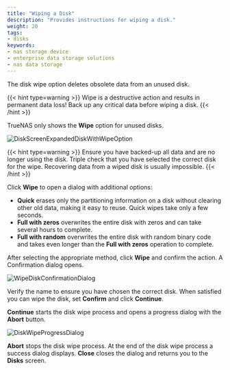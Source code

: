 ```yaml
---
title: "Wiping a Disk"
description: "Provides instructions for wiping a disk."
weight: 20
tags:
- disks
keywords:
- nas storage device
- enterprise data storage solutions
- nas data storage
---
```


The disk wipe option deletes obsolete data from an unused disk.

{{< hint type=warning >}}
Wipe is a destructive action and results in permanent data loss!
Back up any critical data before wiping a disk.
{{< /hint >}}

TrueNAS only shows the **Wipe** option for unused disks.

![DiskScreenExpandedDiskWithWipeOption](/images/SCALE/Storage/DiskScreenExpandedDiskWithWipeOption.png "Disk Details")

{{< hint type=warning >}}
Ensure you have backed-up all data and are no longer using the disk.
Triple check that you have selected the correct disk for the wipe.
Recovering data from a wiped disk is usually impossible.
{{< /hint >}}

Click **Wipe** to open a dialog with additional options:

* **Quick** erases only the partitioning information on a disk without clearing other old data, making it easy to reuse. Quick wipes take only a few seconds.
* **Full with zeros** overwrites the entire disk with zeros and can take several hours to complete.
* **Full with random** overwrites the entire disk with random binary code and takes even longer than the **Full with zeros** operation to complete.

After selecting the appropriate method, click **Wipe** and confirm the action. A Confirmation dialog opens.

![WipeDiskConfirmationDialog](/images/SCALE/Storage/WipeDiskConfirmationDialog.png "Wipe Disk Confirmation Dialog")

Verify the name to ensure you have chosen the correct disk. When satisfied  you can wipe the disk, set **Confirm** and click **Continue**.

**Continue** starts the disk wipe process and opens a progress dialog with the **Abort** button.

![DiskWipeProgressDialog](/images/SCALE/Storage/DiskWipeProgressDialog.png "Wipe Disk Progress Dialog")

**Abort** stops the disk wipe process. At the end of the disk wipe process a success dialog displays.
**Close** closes the dialog and returns you to the **Disks** screen.

